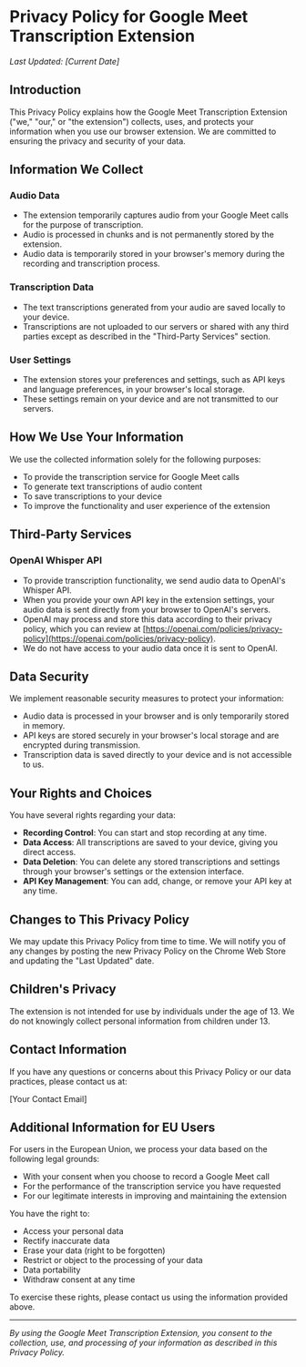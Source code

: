 # Privacy Policy for Google Meet Transcription Extension

*Last Updated: [Current Date]*

## Introduction

This Privacy Policy explains how the Google Meet Transcription Extension ("we," "our," or "the extension") collects, uses, and protects your information when you use our browser extension. We are committed to ensuring the privacy and security of your data.

## Information We Collect

### Audio Data
- The extension temporarily captures audio from your Google Meet calls for the purpose of transcription.
- Audio is processed in chunks and is not permanently stored by the extension.
- Audio data is temporarily stored in your browser's memory during the recording and transcription process.

### Transcription Data
- The text transcriptions generated from your audio are saved locally to your device.
- Transcriptions are not uploaded to our servers or shared with any third parties except as described in the "Third-Party Services" section.

### User Settings
- The extension stores your preferences and settings, such as API keys and language preferences, in your browser's local storage.
- These settings remain on your device and are not transmitted to our servers.

## How We Use Your Information

We use the collected information solely for the following purposes:
- To provide the transcription service for Google Meet calls
- To generate text transcriptions of audio content
- To save transcriptions to your device
- To improve the functionality and user experience of the extension

## Third-Party Services

### OpenAI Whisper API
- To provide transcription functionality, we send audio data to OpenAI's Whisper API.
- When you provide your own API key in the extension settings, your audio data is sent directly from your browser to OpenAI's servers.
- OpenAI may process and store this data according to their privacy policy, which you can review at [https://openai.com/policies/privacy-policy](https://openai.com/policies/privacy-policy).
- We do not have access to your audio data once it is sent to OpenAI.

## Data Security

We implement reasonable security measures to protect your information:
- Audio data is processed in your browser and is only temporarily stored in memory.
- API keys are stored securely in your browser's local storage and are encrypted during transmission.
- Transcription data is saved directly to your device and is not accessible to us.

## Your Rights and Choices

You have several rights regarding your data:
- **Recording Control**: You can start and stop recording at any time.
- **Data Access**: All transcriptions are saved to your device, giving you direct access.
- **Data Deletion**: You can delete any stored transcriptions and settings through your browser's settings or the extension interface.
- **API Key Management**: You can add, change, or remove your API key at any time.

## Changes to This Privacy Policy

We may update this Privacy Policy from time to time. We will notify you of any changes by posting the new Privacy Policy on the Chrome Web Store and updating the "Last Updated" date.

## Children's Privacy

The extension is not intended for use by individuals under the age of 13. We do not knowingly collect personal information from children under 13.

## Contact Information

If you have any questions or concerns about this Privacy Policy or our data practices, please contact us at:

[Your Contact Email]

## Additional Information for EU Users

For users in the European Union, we process your data based on the following legal grounds:
- With your consent when you choose to record a Google Meet call
- For the performance of the transcription service you have requested
- For our legitimate interests in improving and maintaining the extension

You have the right to:
- Access your personal data
- Rectify inaccurate data
- Erase your data (right to be forgotten)
- Restrict or object to the processing of your data
- Data portability
- Withdraw consent at any time

To exercise these rights, please contact us using the information provided above.

---

*By using the Google Meet Transcription Extension, you consent to the collection, use, and processing of your information as described in this Privacy Policy.*